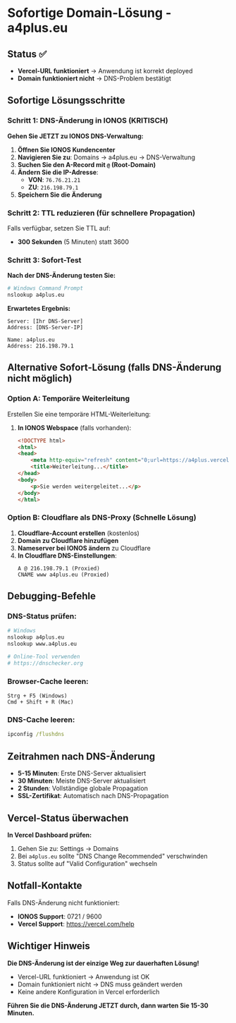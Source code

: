 # Sofortige Domain-Lösung - a4plus.eu

## Status ✅
- **Vercel-URL funktioniert** → Anwendung ist korrekt deployed
- **Domain funktioniert nicht** → DNS-Problem bestätigt

## Sofortige Lösungsschritte

### Schritt 1: DNS-Änderung in IONOS (KRITISCH)

**Gehen Sie JETZT zu IONOS DNS-Verwaltung:**

1. **Öffnen Sie IONOS Kundencenter**
2. **Navigieren Sie zu**: Domains → a4plus.eu → DNS-Verwaltung
3. **Suchen Sie den A-Record mit `@` (Root-Domain)**
4. **Ändern Sie die IP-Adresse**:
   - **VON**: `76.76.21.21`
   - **ZU**: `216.198.79.1`
5. **Speichern Sie die Änderung**

### Schritt 2: TTL reduzieren (für schnellere Propagation)

Falls verfügbar, setzen Sie TTL auf:
- **300 Sekunden** (5 Minuten) statt 3600

### Schritt 3: Sofort-Test

**Nach der DNS-Änderung testen Sie:**

```bash
# Windows Command Prompt
nslookup a4plus.eu
```

**Erwartetes Ergebnis:**
```
Server: [Ihr DNS-Server]
Address: [DNS-Server-IP]

Name: a4plus.eu
Address: 216.198.79.1
```

## Alternative Sofort-Lösung (falls DNS-Änderung nicht möglich)

### Option A: Temporäre Weiterleitung
Erstellen Sie eine temporäre HTML-Weiterleitung:

1. **In IONOS Webspace** (falls vorhanden):
   ```html
   <!DOCTYPE html>
   <html>
   <head>
       <meta http-equiv="refresh" content="0;url=https://a4plus.vercel.app">
       <title>Weiterleitung...</title>
   </head>
   <body>
       <p>Sie werden weitergeleitet...</p>
   </body>
   </html>
   ```

### Option B: Cloudflare als DNS-Proxy (Schnelle Lösung)

1. **Cloudflare-Account erstellen** (kostenlos)
2. **Domain zu Cloudflare hinzufügen**
3. **Nameserver bei IONOS ändern** zu Cloudflare
4. **In Cloudflare DNS-Einstellungen**:
   ```
   A @ 216.198.79.1 (Proxied)
   CNAME www a4plus.eu (Proxied)
   ```

## Debugging-Befehle

### DNS-Status prüfen:
```bash
# Windows
nslookup a4plus.eu
nslookup www.a4plus.eu

# Online-Tool verwenden
# https://dnschecker.org
```

### Browser-Cache leeren:
```
Strg + F5 (Windows)
Cmd + Shift + R (Mac)
```

### DNS-Cache leeren:
```cmd
ipconfig /flushdns
```

## Zeitrahmen nach DNS-Änderung

- **5-15 Minuten**: Erste DNS-Server aktualisiert
- **30 Minuten**: Meiste DNS-Server aktualisiert  
- **2 Stunden**: Vollständige globale Propagation
- **SSL-Zertifikat**: Automatisch nach DNS-Propagation

## Vercel-Status überwachen

**In Vercel Dashboard prüfen:**
1. Gehen Sie zu: Settings → Domains
2. Bei `a4plus.eu` sollte "DNS Change Recommended" verschwinden
3. Status sollte auf "Valid Configuration" wechseln

## Notfall-Kontakte

Falls DNS-Änderung nicht funktioniert:
- **IONOS Support**: 0721 / 9600
- **Vercel Support**: https://vercel.com/help

## Wichtiger Hinweis

**Die DNS-Änderung ist der einzige Weg zur dauerhaften Lösung!**
- Vercel-URL funktioniert → Anwendung ist OK
- Domain funktioniert nicht → DNS muss geändert werden
- Keine andere Konfiguration in Vercel erforderlich

**Führen Sie die DNS-Änderung JETZT durch, dann warten Sie 15-30 Minuten.**
